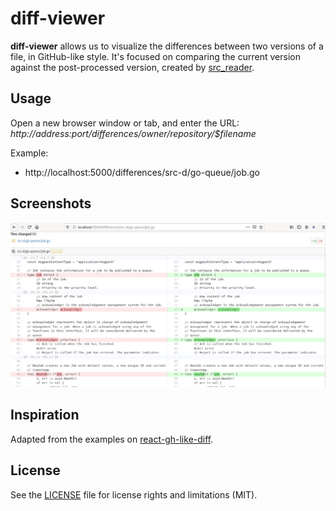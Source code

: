 # diff-viewer

**diff-viewer** allows us to visualize the differences between two versions of a file, in GitHub-like style. It's focused on comparing the current version against the post-processed version, created by [src_reader](https://github.com/eroatta/src-reader).

## Usage

Open a new browser window or tab, and enter the URL: _http://address:port_*/differences/$owner/$repository/$filename*

Example:
- http://localhost:5000/differences/src-d/go-queue/job.go

## Screenshots

![Screenshot](./img/diff_viewer.png)

## Inspiration

Adapted from the examples on [react-gh-like-diff](https://github.com/neighborhood999/react-gh-like-diff).

## License

See the [LICENSE](LICENSE) file for license rights and limitations (MIT).
